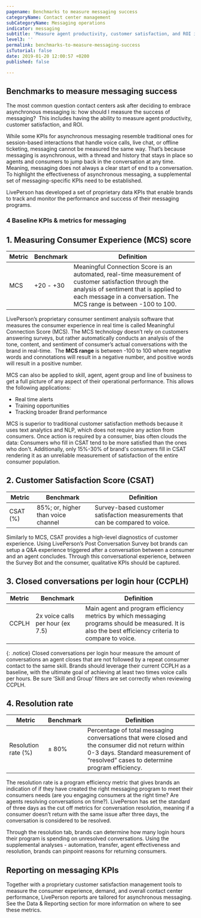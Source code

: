```yaml
---
pagename: Benchmarks to measure messaging success
categoryName: Contact center management
subCategoryName: Messaging operations
indicator: messaging
subtitle: 'Measure agent productivity, customer satisfaction, and ROI in messaging '
level3: ''
permalink: benchmarks-to-measure-messaging-success
isTutorial: false
date: 2019-01-20 12:00:57 +0200
published: false

---
```

## Benchmarks to measure messaging success

The most common question contact centers ask after deciding to embrace asynchronous messaging is: how should I measure the success of messaging?  This includes having the ability to measure agent productivity, customer satisfaction, and ROI. 

While some KPIs for asynchronous messaging resemble traditional ones for session-based interactions that handle voice calls, live chat, or offline ticketing, messaging cannot be measured the same way. That’s because messaging is asynchronous, with a thread and history that stays in place so agents and consumers to jump back in the conversation at any time. Meaning, messaging does not always a clear start of end to a conversation. To highlight the effectiveness of asynchronous messaging, a supplemental set of messaging-specific KPIs need to be established.  
  
LivePerson has developed a set of proprietary data KPIs that enable brands to track and monitor the performance and success of their messaging programs.

### 4 Baseline KPIs & metrics for messaging

## 1. Measuring Consumer Experience (MCS) score
| Metric | Benchmark | Definition |
| --- | --- | --- |
| MCS | +20 - +30 | Meaningful Connection Score is an automated, real-time measurement of customer satisfaction through the analysis of sentiment that is applied to each message in a conversation. The MCS range is between -100 to 100.  |

LivePerson’s proprietary consumer sentiment analysis software that measures the consumer experience in real time is called Meaningful Connection Score (MCS). The MCS technology doesn’t rely on customers answering surveys, but rather automatically conducts an analysis of the tone, content, and sentiment of consumer’s actual conversations with the brand in real-time.  The **MCS range** is between -100 to 100 where negative words and connotations will result in a negative number, and positive words will result in a positive number.  

MCS can also be applied to skill, agent, agent group and line of business to get a full picture of any aspect of their operational performance. This allows the following applications:

* Real time alerts
* Training opportunities
* Tracking broader Brand performance

MCS is superior to traditional customer satisfaction methods because it uses text analytics and NLP, which does not require any action from consumers. Once action is required by a consumer, bias often clouds the data: Consumers who fill in CSAT tend to be more satisfied than the ones who don't. Additionally, only 15%-30% of brand's consumers fill in CSAT rendering it as an unreliable measurement of satisfaction of the entire consumer population.

## 2. Customer Satisfaction Score (CSAT) 
| Metric | Benchmark | Definition |
| --- | --- | --- |
| CSAT (%) | 85%; or, higher than voice channel | Survey-based customer satisfaction measurements that can be compared to voice. |

Similarly to MCS, CSAT provides a high-level diagnostics of customer experience. Using LivePerson’s Post Conversation Survey bot brands can setup a Q&A experience triggered after a conversation between a consumer and an agent concludes. Through this conversational experience, between the Survey Bot and the consumer, qualitative KPIs should be captured. 

## 3. Closed conversations per login hour (CCPLH) 
| Metric | Benchmark | Definition |
| --- | --- | --- |
| CCPLH | 2x voice calls per hour (ex 7.5) | Main agent and program efficiency metrics by which messaging programs should be measured. It is also the best efficiency criteria to compare to voice.  |

{: .notice}
Closed conversations per login hour measure the amount of conversations an agent closes that are not followed by a repeat consumer contact to the same skill. Brands should leverage their current CCPLH as a baseline, with the ultimate goal of achieving at least two times voice calls per hours. Be sure ‘Skill and Group’ filters are set correctly when reviewing CCPLH. 

## 4. Resolution rate 
| Metric | Benchmark | Definition |
| --- | --- | --- |
| Resolution rate (%) | ± 80% | Percentage of total messaging conversations that were closed and the consumer did not return within 0-3 days. Standard measurement of “resolved” cases to determine program efficiency. |

The resolution rate is a program efficiency metric that gives brands an indication of if they have created the right messaging program to meet their consumers needs (are you engaging consumers at the right time? Are agents resolving conversations on time?). LivePerson has set the standard of three days as the cut off metrics for conversation resolution, meaning if a consumer doesn’t return with the same issue after three days, the conversation is considered to be resolved. 

Through the resolution tab, brands can determine how many login hours their program is spending on unresolved conversations. Using the supplemental analyses - automation, transfer, agent effectiveness and resolution, brands can pinpoint reasons for returning consumers. 

## Reporting on messaging KPIs

Together with a proprietary customer satisfaction management tools to measure the consumer experience, demand, and overall contact center performance, LivePerson reports are tailored for asynchronous messaging. See the Data & Reporting section for more information on where to see these metrics.